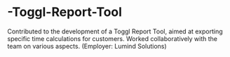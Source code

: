 # -Toggl-Report-Tool
Contributed to the development of a Toggl Report Tool, aimed at exporting specific time calculations for customers. Worked collaboratively with the team on various aspects. (Employer: Lumind Solutions)
